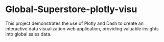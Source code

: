 # Global-Superstore-plotly-visu
This project demonstrates the use of Plotly and Dash to create an interactive data visualization web application, providing valuable insights into global sales data.
